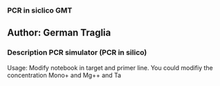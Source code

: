 ### PCR in siclico GMT ##
## Author: German Traglia
### Description PCR simulator (PCR in silico)

Usage: Modify notebook in target and primer line. You could modifiy the concentration Mono+ and Mg++ and Ta 
